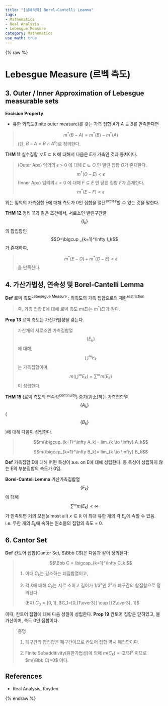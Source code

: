```yaml
---
title: "[실해석학] Borel-Cantelli Leamma"
tags:
- Mathematics
- Real Analysis
- Lebesgue Measure
category: Mathematics
use_math: true
---
```

{% raw %}
# Lebesgue Measure (르벡 측도)
## 3. Outer / Inner Approximation of Lebesgue measurable sets
**Excision Property**
- 유한 외측도(finite outer measure)를 갖는 가측 집합 $A$가 $A \subseteq B$를 만족한다면   
>$$m^{\ast}(B-A) = m^{\ast}(B)-m^{\ast}(A)$$
>(단, $B-A = B \cap A^c$)로 정의한다.

**THM 11** 실수집합 $\forall E \subset \mathbb{R}$ 에 대해서 다음은 $E$가 가측인 것과 동치이다.
>(Outer Apx) 임의의 $\epsilon \gt 0$ 에 대해 $E \subseteq O$ 인 열린 집합 $O$가 존재한다.
>$$m^{\ast}(O-E) \lt \epsilon$$
>(Inner Apx) 임의의 $\epsilon \gt 0$ 에 대해 $F \subseteq E$ 인 닫힌 집합 $F$가 존재한다.
>$$m^{\ast}(E-F) \lt \epsilon$$

위는 임의의 가측집합 E에 대해 측도가 0인 집합을 절단<sup>excise</sup>할 수 있는 것을 말한다.

**THM 12**
정리 11과 같은 조건에서, 서로소인 열린구간열$$\{I_k\}$$의 합집합인 $$O=\bigcup _{k=1}^\infty I_k$$ 가 존재하여,

> 
> $$m^{\ast}(E-O) + m^{\ast}(O-E) \lt \epsilon$$을 만족한다.
> 

## 4. 가산가법성, 연속성 및 Borel-Cantelli Lemma

**Def** 르벡 측도<sup>Lebesegue Measure</sup> : 외측도의 가측 집합으로의 제한<sup>restriction</sup>
>즉, 가측 집합 E에 대해 르벡 측도 $m(E)$는 $m^{\ast}(E)$과 같다.

**Prop 13** 르벡 측도는 가산가법성을 갖는다.   
> 가산개의 서로소인 가측집합열 $$\{E_k\}$$에 대해, $$\bigcup^\infty E_k$$는 가측집합이며, $$m(\bigcup^\infty E_k) = \sum^\infty m(E_k)$$ 이 성립한다.

**THM 15**
(르벡 측도의 연속성<sup>continuity</sup>) 증가(감소)하는 가측집합열 $$\{A_k\}$$($$\{B_k\}$$)에 대해 다음이 성립한다.

> 
> $$m(\bigcup_{k=1}^\infty A_k)= lim_{k \to \infty} A_k$$   
> 
> $$m(\bigcap_{k=1}^\infty B_k)= lim_{k \to \infty} B_k$$
> 
**Def**
가측집합 E에 대해 어떤 특성이 a.e. on E에 대해 성립한다:
동 특성이 성립하지 않는 E의 부분집합의 측도가 0임.

**Borel-Canteli Lemma**
가산가측집합열 $$\{E_k\}$$에 대해 $$\sum^\infty m(E_k) \lt \infty$$ 가 만족되면 거의 모든(almost all) $x \in \mathbb{R}$ 이 최대 유한 개의 각 $E_k$에 속할 수 있음.   
i.e. 무한 개의 $E_k$에 속하는 원소들의 집합의 측도 = 0.

## 6. Cantor Set
**Def** 
칸토어 집합(Cantor Set, $\Bbb C$)은 다음과 같이 정의된다:   

> 
> $$\Bbb C = \bigcap_{k=1}^\infty C_k $$   
> 
>1. 이때 $C_k$는 감소하는 폐집합열이고,   
>2. 각 $k$에 대해 $C_k$는 서로 소이고 길이가 $1/3^k$인 $2^k$개 폐구간의 합집합으로 정의된다.
>
>       (EX) $C_0=[0,1]$, $C_1=[0,{1\over3}] \cup [{2\over3}, 1]$

이때, 칸토어 집합에 대해 다음 성질이 성립한다.
**Prop 19** 
칸토어 집합은 닫혀있고, 불가산이며, 측도 0인 집합이다.
> 증명
> 1) 폐구간의 합집합은 폐구간이므로 칸토어 집합 역시 폐집합이다.
> 
> 2) Finite Subadditivity(유한가법성)에 의해 $m(C_k)=(2/3)^k$ 이므로 $m(\Bbb C)=0$ 이다.


## References
 - Real Analysis, Royden

{% endraw %}